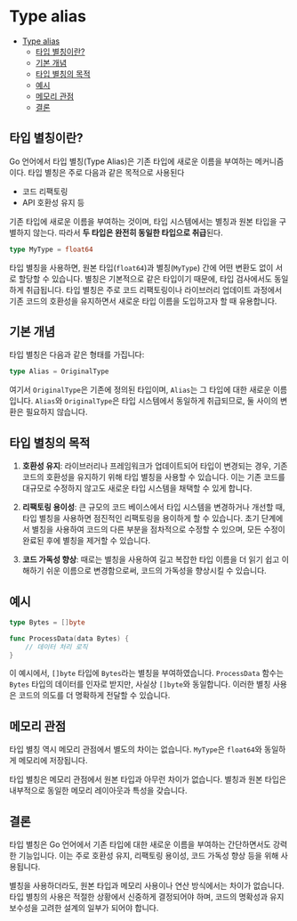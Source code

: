 # Type alias

- [Type alias](#type-alias)
    - [타입 별칭이란?](#타입-별칭이란)
    - [기본 개념](#기본-개념)
    - [타입 별칭의 목적](#타입-별칭의-목적)
    - [예시](#예시)
    - [메모리 관점](#메모리-관점)
    - [결론](#결론)

## 타입 별칭이란?

Go 언어에서 타입 별칭(Type Alias)은 기존 타입에 새로운 이름을 부여하는 메커니즘이다.
타입 별칭은 주로 다음과 같은 목적으로 사용된다
- 코드 리팩토링
- API 호환성 유지 등

기존 타입에 새로운 이름을 부여하는 것이며, 타입 시스템에서는 별칭과 원본 타입을 구별하지 않는다. 따라서 **두 타입은 완전히 동일한 타입으로 취급**된다.

```go
type MyType = float64
```

타입 별칭을 사용하면, 원본 타입(`float64`)과 별칭(`MyType`) 간에 어떤 변환도 없이 서로 할당할 수 있습니다.
별칭은 기본적으로 같은 타입이기 때문에, 타입 검사에서도 동일하게 취급됩니다.
타입 별칭은 주로 코드 리팩토링이나 라이브러리 업데이트 과정에서 기존 코드의 호환성을 유지하면서 새로운 타입 이름을 도입하고자 할 때 유용합니다.

## 기본 개념

타입 별칭은 다음과 같은 형태를 가집니다:

```go
type Alias = OriginalType
```

여기서 `OriginalType`은 기존에 정의된 타입이며, `Alias`는 그 타입에 대한 새로운 이름입니다. `Alias`와 `OriginalType`은 타입 시스템에서 동일하게 취급되므로, 둘 사이의 변환은 필요하지 않습니다.

## 타입 별칭의 목적

1. **호환성 유지**: 라이브러리나 프레임워크가 업데이트되어 타입이 변경되는 경우, 기존 코드의 호환성을 유지하기 위해 타입 별칭을 사용할 수 있습니다. 이는 기존 코드를 대규모로 수정하지 않고도 새로운 타입 시스템을 채택할 수 있게 합니다.

2. **리팩토링 용이성**: 큰 규모의 코드 베이스에서 타입 시스템을 변경하거나 개선할 때, 타입 별칭을 사용하면 점진적인 리팩토링을 용이하게 할 수 있습니다. 초기 단계에서 별칭을 사용하여 코드의 다른 부분을 점차적으로 수정할 수 있으며, 모든 수정이 완료된 후에 별칭을 제거할 수 있습니다.

3. **코드 가독성 향상**: 때로는 별칭을 사용하여 길고 복잡한 타입 이름을 더 읽기 쉽고 이해하기 쉬운 이름으로 변경함으로써, 코드의 가독성을 향상시킬 수 있습니다.

## 예시

```go
type Bytes = []byte

func ProcessData(data Bytes) {
    // 데이터 처리 로직
}
```

이 예시에서, `[]byte` 타입에 `Bytes`라는 별칭을 부여하였습니다. `ProcessData` 함수는 `Bytes` 타입의 데이터를 인자로 받지만, 사실상 `[]byte`와 동일합니다. 이러한 별칭 사용은 코드의 의도를 더 명확하게 전달할 수 있습니다.

## 메모리 관점

타입 별칭 역시 메모리 관점에서 별도의 차이는 없습니다. `MyType`은 `float64`와 동일하게 메모리에 저장됩니다.

타입 별칭은 메모리 관점에서 원본 타입과 아무런 차이가 없습니다. 별칭과 원본 타입은 내부적으로 동일한 메모리 레이아웃과 특성을 갖습니다.

## 결론

타입 별칭은 Go 언어에서 기존 타입에 대한 새로운 이름을 부여하는 간단하면서도 강력한 기능입니다.
이는 주로 호환성 유지, 리팩토링 용이성, 코드 가독성 향상 등을 위해 사용됩니다.

별칭을 사용하더라도, 원본 타입과 메모리 사용이나 연산 방식에서는 차이가 없습니다.
타입 별칭의 사용은 적절한 상황에서 신중하게 결정되어야 하며, 코드의 명확성과 유지보수성을 고려한 설계의 일부가 되어야 합니다.
